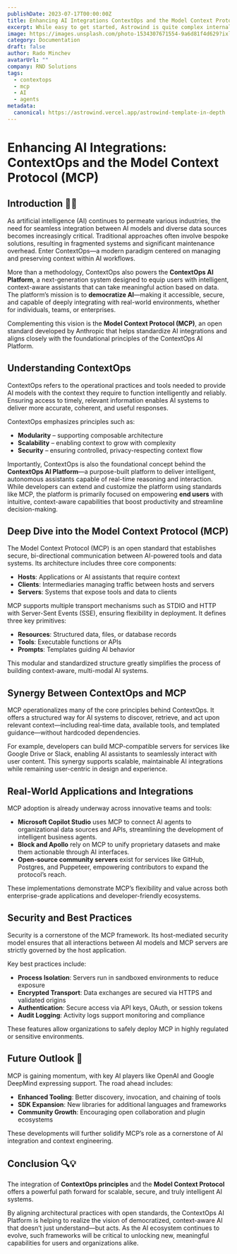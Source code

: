 ```yaml
---
publishDate: 2023-07-17T00:00:00Z
title: Enhancing AI Integrations ContextOps and the Model Context Protocol.
excerpt: While easy to get started, Astrowind is quite complex internally.  This page provides documentation on some of the more intricate parts.
image: https://images.unsplash.com/photo-1534307671554-9a6d81f4d629?ixlib=rb-4.0.3&ixid=M3wxMjA3fDB8MHxwaG90by1wYWdlfHx8fGVufDB8fHx8fA%3D%3D&auto=format&fit=crop&w=1651&q=80
category: Documentation
draft: false
author: Rado Minchev
avatarUrl: ""
company: RND Solutions
tags:
  - contextops
  - mcp
  - AI
  - agents
metadata:
  canonical: https://astrowind.vercel.app/astrowind-template-in-depth
---
```


# Enhancing AI Integrations: ContextOps and the Model Context Protocol (MCP)

## Introduction 🤖✨

As artificial intelligence (AI) continues to permeate various industries, the need for seamless integration between AI models and diverse data sources becomes increasingly critical. Traditional approaches often involve bespoke solutions, resulting in fragmented systems and significant maintenance overhead. Enter ContextOps—a modern paradigm centered on managing and preserving context within AI workflows.

More than a methodology, ContextOps also powers the **ContextOps AI Platform**, a next-generation system designed to equip users with intelligent, context-aware assistants that can take meaningful action based on data. The platform’s mission is to **democratize AI**—making it accessible, secure, and capable of deeply integrating with real-world environments, whether for individuals, teams, or enterprises. 

Complementing this vision is the **Model Context Protocol (MCP)**, an open standard developed by Anthropic that helps standardize AI integrations and aligns closely with the foundational principles of the ContextOps AI Platform.

## Understanding ContextOps

ContextOps refers to the operational practices and tools needed to provide AI models with the context they require to function intelligently and reliably. Ensuring access to timely, relevant information enables AI systems to deliver more accurate, coherent, and useful responses.

ContextOps emphasizes principles such as:

- **Modularity** – supporting composable architecture
- **Scalability** – enabling context to grow with complexity
- **Security** – ensuring controlled, privacy-respecting context flow

Importantly, ContextOps is also the foundational concept behind the **ContextOps AI Platform**—a purpose-built platform to deliver intelligent, autonomous assistants capable of real-time reasoning and interaction. While developers can extend and customize the platform using standards like MCP, the platform is primarily focused on empowering **end users** with intuitive, context-aware capabilities that boost productivity and streamline decision-making.

## Deep Dive into the Model Context Protocol (MCP)

The Model Context Protocol (MCP) is an open standard that establishes secure, bi-directional communication between AI-powered tools and data systems. Its architecture includes three core components:

- **Hosts**: Applications or AI assistants that require context
- **Clients**: Intermediaries managing traffic between hosts and servers
- **Servers**: Systems that expose tools and data to clients

MCP supports multiple transport mechanisms such as STDIO and HTTP with Server-Sent Events (SSE), ensuring flexibility in deployment. It defines three key primitives:

- **Resources**: Structured data, files, or database records
- **Tools**: Executable functions or APIs
- **Prompts**: Templates guiding AI behavior

This modular and standardized structure greatly simplifies the process of building context-aware, multi-modal AI systems.

## Synergy Between ContextOps and MCP

MCP operationalizes many of the core principles behind ContextOps. It offers a structured way for AI systems to discover, retrieve, and act upon relevant context—including real-time data, available tools, and templated guidance—without hardcoded dependencies.

For example, developers can build MCP-compatible servers for services like Google Drive or Slack, enabling AI assistants to seamlessly interact with user content. This synergy supports scalable, maintainable AI integrations while remaining user-centric in design and experience.

## Real-World Applications and Integrations

MCP adoption is already underway across innovative teams and tools:

- **Microsoft Copilot Studio** uses MCP to connect AI agents to organizational data sources and APIs, streamlining the development of intelligent business agents.
- **Block and Apollo** rely on MCP to unify proprietary datasets and make them actionable through AI interfaces.
- **Open-source community servers** exist for services like GitHub, Postgres, and Puppeteer, empowering contributors to expand the protocol’s reach.

These implementations demonstrate MCP’s flexibility and value across both enterprise-grade applications and developer-friendly ecosystems.

## Security and Best Practices

Security is a cornerstone of the MCP framework. Its host-mediated security model ensures that all interactions between AI models and MCP servers are strictly governed by the host application.

Key best practices include:

- **Process Isolation**: Servers run in sandboxed environments to reduce exposure
- **Encrypted Transport**: Data exchanges are secured via HTTPS and validated origins
- **Authentication**: Secure access via API keys, OAuth, or session tokens
- **Audit Logging**: Activity logs support monitoring and compliance

These features allow organizations to safely deploy MCP in highly regulated or sensitive environments.

## Future Outlook 🚀

MCP is gaining momentum, with key AI players like OpenAI and Google DeepMind expressing support. The road ahead includes:

- **Enhanced Tooling**: Better discovery, invocation, and chaining of tools
- **SDK Expansion**: New libraries for additional languages and frameworks
- **Community Growth**: Encouraging open collaboration and plugin ecosystems

These developments will further solidify MCP’s role as a cornerstone of AI integration and context engineering.

## Conclusion 🔍💡

The integration of **ContextOps principles** and the **Model Context Protocol** offers a powerful path forward for scalable, secure, and truly intelligent AI systems. 

By aligning architectural practices with open standards, the ContextOps AI Platform is helping to realize the vision of democratized, context-aware AI that doesn’t just understand—but acts. As the AI ecosystem continues to evolve, such frameworks will be critical to unlocking new, meaningful capabilities for users and organizations alike.


